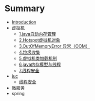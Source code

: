 # Summary

* [Introduction](README.md)
* [虚拟机](xu-ni-ji.md)
  * [1.java自动内存管理](xu-ni-ji/javazi-dong-nei-cun-guan-li.md)
  * [2.Hotspot虚拟机对象](xu-ni-ji/2hotspotxu-ni-ji-dui-xiang.md)
  * [3.OutOfMemoryError 异常（OOM）](xu-ni-ji/3outofmemoryerror-yi-chang-ff08-oom.md)
  * [4.垃圾收集](xu-ni-ji/4la-ji-shou-ji.md)
  * [5.虚拟机类加载机制](xu-ni-ji/5xu-ni-ji-lei-jia-zai-ji-zhi.md)
  * [6.java内存模型与线程](xu-ni-ji/6-javanei-cun-mo-xing-yu-xian-cheng.md)
  * [7.线程安全](xu-ni-ji/7-xian-cheng-an-quan.md)
* [juc](juc.md)
  * [线程安全](juc/xian-cheng-an-quan.md)
* 微服务
* spring


